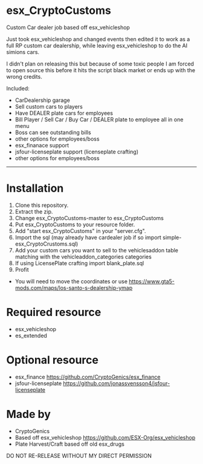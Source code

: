 # esx_CryptoCustoms
Custom Car dealer job based off esx_vehicleshop

Just took esx_vehicleshop and changed events then edited it to work as a full RP custom car dealership, while leaving esx_vehicleshop to do the AI simions cars.

I didn't plan on releasing this but because of some toxic people I am forced to open source this before it hits the script black market or ends up with the wrong credits.

Included:
- CarDealership garage
- Sell custom cars to players
- Have DEALER plate cars for employees
- Bill Player / Sell Car / Buy Car / DEALER plate to employee all in one menu
- Boss can see outstanding bills
- other options for employees/boss
- esx_finanace support
- jsfour-licenseplate support (licenseplate crafting)
- other options for employees/boss
___

# Installation
1. Clone this repository.
2. Extract the zip.
3. Change esx_CryptoCustoms-master to esx_CryptoCustoms
3. Put esx_CryptoCustoms to your resource folder.
4. Add "start esx_CryptoCustoms" in your "server.cfg".
5. Import the sql (may already have cardealer job if so import simple-esx_CryptoCrustoms.sql)
6. Add your custom cars you want to sell to the vehiclesaddon table matching with the vehicleaddon_categories categories
7. If using LicensePlate crafting import blank_plate.sql
8. Profit

- You will need to move the coordinates or use https://www.gta5-mods.com/maps/los-santo-s-dealership-ymap

# Required resource
- esx_vehicleshop
- es_extended

# Optional resource
- esx_finance https://github.com/CryptoGenics/esx_finance
- jsfour-licenseplate https://github.com/jonassvensson4/jsfour-licenseplate

# Made by
- CryptoGenics
- Based off esx_vehicleshop https://github.com/ESX-Org/esx_vehicleshop
- Plate Harvest/Craft based off old esx_drugs

DO NOT RE-RELEASE WITHOUT MY DIRECT PERMISSION
